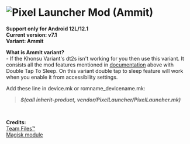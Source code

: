 # ![Pixel Launcher Mod (Ammit)](https://telegra.ph/file/5d395b129080e060bdfb4.jpg)<br/>
**Support only for Android 12L/12.1**<br/>
**Current version: v7.1**<br/>
**Variant: Ammit**<br/>

**What is Ammit variant?**<br/>
-&nbsp;If the Khonsu Variant's dt2s isn't working for you then use this variant. It consists all the mod features mentioned in [documentation](https://telegra.ph/Pixel-Launcher-MOD-Features-Version-Details-Instructions--Troubleshooting-02-07) above with Double Tap To Sleep. On this variant double tap to sleep feature will work when you enable it from accessibility settings.</b>

Add these line in device.mk or romname_devicename.mk:
>**_$(call inherit-product, vendor/PixelLauncher/PixelLauncher.mk)_**
<br/>

**Credits:**<br/>
[Team Files™](https://t.me/modulesrepo)<br/>
[Magisk module](https://t.me/modulesrepo/3166)<br/>
